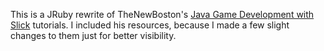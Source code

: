 This is a JRuby rewrite of TheNewBoston's [Java Game Development with Slick](https://www.youtube.com/watch?v=AXNDBQfCd08) tutorials. I included his resources, because I made a few slight changes to them just for better visibility.
